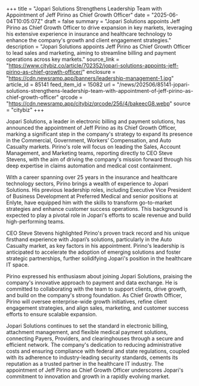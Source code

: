 +++
title = "Jopari Solutions Strengthens Leadership Team with Appointment of Jeff Pirino as Chief Growth Officer"
date = "2025-06-04T10:05:07Z"
draft = false
summary = "Jopari Solutions appoints Jeff Pirino as Chief Growth Officer to drive expansion in key markets, leveraging his extensive experience in insurance and healthcare technology to enhance the company's growth and client engagement strategies."
description = "Jopari Solutions appoints Jeff Pirino as Chief Growth Officer to lead sales and marketing, aiming to streamline billing and payment operations across key markets."
source_link = "https://www.citybiz.co/article/702352/jopari-solutions-appoints-jeff-pirino-as-chief-growth-officer/"
enclosure = "https://cdn.newsramp.app/banners/leadership-management-1.jpg"
article_id = 85141
feed_item_id = 15082
url = "/news/202506/85141-jopari-solutions-strengthens-leadership-team-with-appointment-of-jeff-pirino-as-chief-growth-officer"
qrcode = "https://cdn.newsramp.app/citybiz/qrcode/256/4/bakeecG8.webp"
source = "citybiz"
+++

<p>Jopari Solutions, a leader in electronic billing and payment solutions, has announced the appointment of Jeff Pirino as its Chief Growth Officer, marking a significant step in the company's strategy to expand its presence in the Commercial, Government, Workers’ Compensation, and Auto Casualty markets. Pirino's role will focus on leading the Sales, Account Management, and Marketing teams, reporting directly to CEO Steve Stevens, with the aim of driving the company's mission forward through his deep expertise in claims automation and medical cost containment.</p><p>With a career spanning over 25 years in the insurance and healthcare technology sectors, Pirino brings a wealth of experience to Jopari Solutions. His previous leadership roles, including Executive Vice President of Business Development at Preferred Medical and senior positions at Enlyte, have equipped him with the skills to transform go-to-market strategies and enhance customer success operations. This background is expected to play a pivotal role in Jopari's efforts to scale revenue and build high-performing teams.</p><p>CEO Steve Stevens highlighted Pirino's proven track record and his unique firsthand experience with Jopari’s solutions, particularly in the Auto Casualty market, as key factors in his appointment. Pirino's leadership is anticipated to accelerate the adoption of emerging solutions and foster strategic partnerships, further solidifying Jopari's position in the healthcare IT space.</p><p>Pirino expressed his enthusiasm about joining Jopari Solutions, praising the company's innovative approach to payment and data exchange. He is committed to collaborating with the team to support clients, drive growth, and build on the company's strong foundation. As Chief Growth Officer, Pirino will oversee enterprise-wide growth initiatives, refine client engagement strategies, and align sales, marketing, and customer success efforts to ensure scalable expansion.</p><p>Jopari Solutions continues to set the standard in electronic billing, attachment management, and flexible medical payment solutions, connecting Payers, Providers, and clearinghouses through a secure and efficient network. The company's dedication to reducing administrative costs and ensuring compliance with federal and state regulations, coupled with its adherence to industry-leading security standards, cements its reputation as a trusted partner in the healthcare IT industry. The appointment of Jeff Pirino as Chief Growth Officer underscores Jopari's commitment to innovation and growth in a rapidly evolving market.</p>